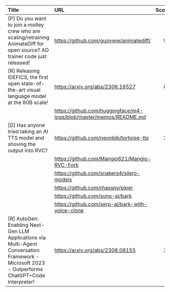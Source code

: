 | Title                                                                                                                                           | URL                                                                |   Score | Date                |
|:------------------------------------------------------------------------------------------------------------------------------------------------|:-------------------------------------------------------------------|--------:|:--------------------|
| [P] Do you want to join a motley crew who are scaling/retraining AnimateDiff for open source? AD trainer code just released!                    | https://github.com/guoyww/animatediff/                             |      98 | 2023-08-21 10:22:36 |
| [R] Releasing IDEFICS, the first open state-of-the-art visual language model at the 80B scale!                                                  | https://arxiv.org/abs/2306.16527                                   |      85 | 2023-08-22 14:46:38 |
|                                                                                                                                                 | https://github.com/huggingface/m4-logs/blob/master/memos/README.md |         |                     |
| [D] Has anyone tried taking an AI TTS model and shoving the output into RVC?                                                                    | https://github.com/neonbjb/tortoise-tts                            |      27 | 2023-08-22 02:55:27 |
|                                                                                                                                                 | https://github.com/Mangio621/Mangio-RVC-Fork                       |         |                     |
|                                                                                                                                                 | https://github.com/snakers4/silero-models                          |         |                     |
|                                                                                                                                                 | https://github.com/rhasspy/piper                                   |         |                     |
|                                                                                                                                                 | https://github.com/suno-ai/bark                                    |         |                     |
|                                                                                                                                                 | https://github.com/serp-ai/bark-with-voice-clone                   |         |                     |
| [R] AutoGen: Enabling Next-Gen LLM Applications via Multi-Agent Conversation Framework - Microsoft 2023 - Outperforms ChatGPT+Code Interpreter! | https://arxiv.org/abs/2308.08155                                   |      26 | 2023-08-21 19:16:14 |
